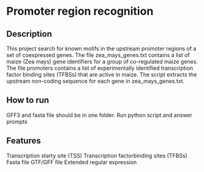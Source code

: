 # Promoter region recognition

## Description
This project search for known motifs in the upstream promoter regions of a set of coexpressed genes. The file zea_mays_genes.txt
contains a list of maize (Zea mays) gene identifiers for a group of co-regulated maize genes. The file promoters contains a list of experimentally identified transcription factor binding sites (TFBSs) that are active in maize. The script extracts the upstream non-coding sequence for each gene in zea_mays_genes.txt.

## How to run
GFF3 and fasta file should be in one folder. 
Run python script and answer prompts

## Features
Transcription starty site (TSS)
Transcription factorbinding sites (TFBSs)  
Fasta file
GTF/GFF file
Extended regular expression


